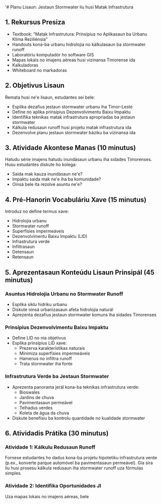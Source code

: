 '# Planu Lisaun: Jestaun Stormwater liu husi Matak Infrastrutura

## 1. Rekursus Presiza

- Textbook: "Matak Infrastrutura: Prinsípius no Aplikasaun ba Urbanu Klima Reziliénsia"
- Handouts kona-ba urbanu hidrolojia no kálkulasaun ba stormwater runoff  
- Laboratóriu komputadór ho software GIS
- Mapas lokais no imajens aéreas husi vizinansa Timorense ida
- Kalkuladoras
- Whiteboard no markadoras  

## 2. Objetivus Lisaun

Remata husi ne'e lisaun, estudantes sei bele:
- Esplika dezafius jestaun stormwater urbanu iha Timor-Leste
- Define no aplika prinsípius Dezenvolvimentu Baixu Impaktu
- Identifika teknikas matak infrastrutura apropriadas ba jestaun stormwater
- Kálkula redusaun runoff husi projetu matak infrastrutura ida  
- Dezenvolve planu jestaun stormwater báziku ba vizinansa ida

## 3. Atividade Akontese Manas (10 minutus)

Hatudu série imajens hatudu inundásaun urbanu iha sidades Timorenses. Husu estudantes diskute ho kolega:
- Saida mak kauza inundásaun ne'e?
- Impaktu saida mak ne'e iha ba komunidade?
- Oinsá bele ita rezolve asuntu ne'e?  

## 4. Pré-Hanorin Vocabuláriu Xave (15 minutus)

Introduz no define termus xave:
- Hidrolojia urbanu 
- Stormwater runoff
- Superfísies impermeáveis
- Dezenvolvimentu Baixu Impaktu (LID)
- Infrastrutura verde
- Infiltrasaun
- Detensaun
- Retensaun

## 5. Aprezentasaun Konteúdu Lisaun Prinsipál (45 minutus)  

### Asuntus Hidrolojia Urbanu no Stormwater Runoff
- Esplika siklu hidriku urbanu
- Diskute oinsá urbanizasaun afeta hidrolojia naturál
- Aprezenta dezafius jestaun stormwater komuns iha sidades Timorenses

### Prinsípius Dezenvolvimentu Baixu Impaktu
- Define LID no nia objetivus
- Esplika prinsípius LID xave:
  - Prezerva karakterístikas naturais
  - Minimiza superfísies impermeáveis
  - Hamenus no infiltra runoff
  - Trata stormwater iha fonte

### Infrastrutura Verde ba Jestaun Stormwater
- Aprezenta panorama jerál kona-ba teknikas infrastrutura verde:
  - Bioswales
  - Jardins de chuva
  - Pavimentasaun permeável
  - Telhadus verdes
  - Koleta de água da chuva
- Diskute benefísiu ba kontrolu quantidade no kualidade stormwater

## 6. Atividadis Prátika (30 minutus)  

### Atividade 1: Kálkulu Redusaun Runoff
Fornese estudantes ho dadus kona-ba projetu hipotetiku infrastrutura verde (p.ex., konverte parque automóvel ba pavimentasaun permeável). Gía sira liu husi prosesu kálkula redusaun iha stormwater runoff uza fórmulas simples.

### Atividade 2: Identifika Oportunidades JI
Uza mapas lokais no imajens aéreas, bele